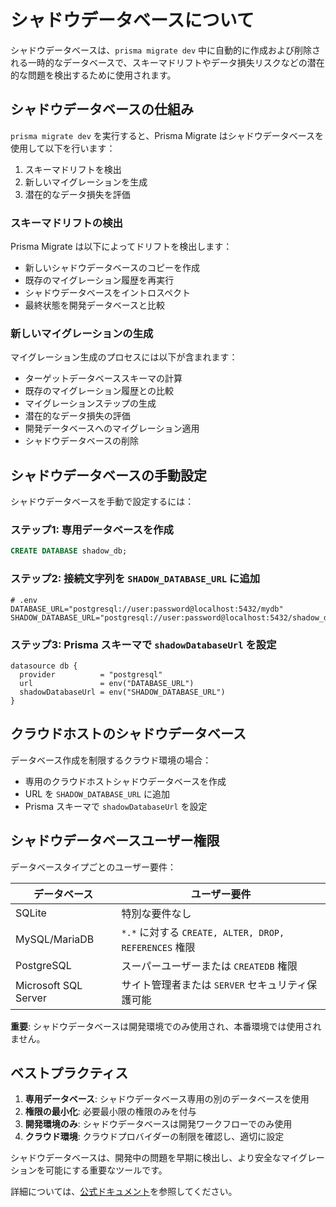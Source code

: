 # シャドウデータベースについて

シャドウデータベースは、`prisma migrate dev` 中に自動的に作成および削除される一時的なデータベースで、スキーマドリフトやデータ損失リスクなどの潜在的な問題を検出するために使用されます。

## シャドウデータベースの仕組み

`prisma migrate dev` を実行すると、Prisma Migrate はシャドウデータベースを使用して以下を行います：

1. スキーマドリフトを検出
2. 新しいマイグレーションを生成
3. 潜在的なデータ損失を評価

### スキーマドリフトの検出

Prisma Migrate は以下によってドリフトを検出します：

- 新しいシャドウデータベースのコピーを作成
- 既存のマイグレーション履歴を再実行
- シャドウデータベースをイントロスペクト
- 最終状態を開発データベースと比較

### 新しいマイグレーションの生成

マイグレーション生成のプロセスには以下が含まれます：

- ターゲットデータベーススキーマの計算
- 既存のマイグレーション履歴との比較
- マイグレーションステップの生成
- 潜在的なデータ損失の評価
- 開発データベースへのマイグレーション適用
- シャドウデータベースの削除

## シャドウデータベースの手動設定

シャドウデータベースを手動で設定するには：

### ステップ1: 専用データベースを作成

```sql
CREATE DATABASE shadow_db;
```

### ステップ2: 接続文字列を `SHADOW_DATABASE_URL` に追加

```env
# .env
DATABASE_URL="postgresql://user:password@localhost:5432/mydb"
SHADOW_DATABASE_URL="postgresql://user:password@localhost:5432/shadow_db"
```

### ステップ3: Prisma スキーマで `shadowDatabaseUrl` を設定

```prisma
datasource db {
  provider          = "postgresql"
  url               = env("DATABASE_URL")
  shadowDatabaseUrl = env("SHADOW_DATABASE_URL")
}
```

## クラウドホストのシャドウデータベース

データベース作成を制限するクラウド環境の場合：

- 専用のクラウドホストシャドウデータベースを作成
- URL を `SHADOW_DATABASE_URL` に追加
- Prisma スキーマで `shadowDatabaseUrl` を設定

## シャドウデータベースユーザー権限

データベースタイプごとのユーザー要件：

| データベース | ユーザー要件 |
|----------|-------------------|
| SQLite | 特別な要件なし |
| MySQL/MariaDB | `*.*` に対する `CREATE, ALTER, DROP, REFERENCES` 権限 |
| PostgreSQL | スーパーユーザーまたは `CREATEDB` 権限 |
| Microsoft SQL Server | サイト管理者または `SERVER` セキュリティ保護可能 |

**重要**: シャドウデータベースは開発環境でのみ使用され、本番環境では使用されません。

## ベストプラクティス

1. **専用データベース**: シャドウデータベース専用の別のデータベースを使用
2. **権限の最小化**: 必要最小限の権限のみを付与
3. **開発環境のみ**: シャドウデータベースは開発ワークフローでのみ使用
4. **クラウド環境**: クラウドプロバイダーの制限を確認し、適切に設定

シャドウデータベースは、開発中の問題を早期に検出し、より安全なマイグレーションを可能にする重要なツールです。

詳細については、[公式ドキュメント](https://www.prisma.io/docs/orm/prisma-migrate/understanding-prisma-migrate/shadow-database)を参照してください。
